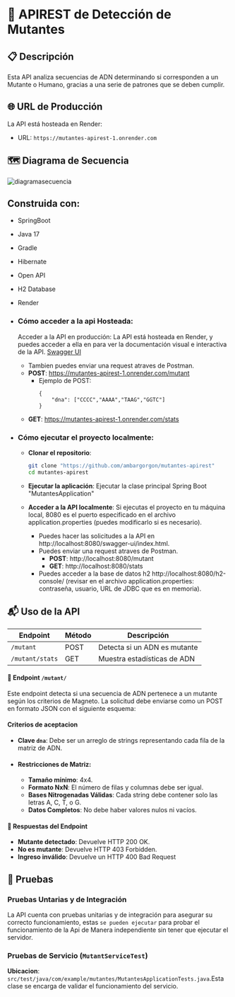 # 🧬 APIREST de Detección de Mutantes
## 📋 Descripción
Esta API analiza secuencias de ADN determinando si corresponden a un Mutante o Humano, gracias a una serie de patrones que se deben cumplir.

## 🌐 URL de Producción
La API está hosteada en Render:
- URL: `https://mutantes-apirest-1.onrender.com`

## 🗺️ Diagrama de Secuencia
![diagramasecuencia](https://github.com/user-attachments/assets/cffbbd37-8464-43f5-bf6e-756a01fef01d)


## Construida con:
- SpringBoot 
- Java 17
- Gradle
- Hibernate
- Open API
- H2 Database
- Render

- ### Cómo acceder a la api Hosteada:
   Acceder a la API en producción: La API está hosteada en Render, y puedes acceder a ella en para ver la documentación visual e interactiva de la API. [Swagger UI](https://mutantesapirestprogiii.onrender.com/swagger-ui/index.html)
   - Tambien puedes enviar una request atraves de Postman.
   - **POST**: https://mutantes-apirest-1.onrender.com/mutant
      - Ejemplo de POST:
        ```
        {
            "dna": ["CCCC","AAAA","TAAG","GGTC"]
        }
        ```
  - **GET**: https://mutantes-apirest-1.onrender.com/stats

- ### Cómo ejecutar el proyecto localmente:
    - **Clonar el repositorio**:
      ```bash
      git clone "https://github.com/ambargorgon/mutantes-apirest"
      cd mutantes-apirest
      ```
   
    - **Ejecutar la aplicación**: Ejecutar la clase principal Spring Boot "MutantesApplication"
   
    - **Acceder a la API localmente**: Si ejecutas el proyecto en tu máquina local, 8080 es el puerto especificado en el archivo application.properties (puedes modificarlo si es necesario).
      - Puedes hacer las solicitudes a la API en http://localhost:8080/swagger-ui/index.html.
      - Puedes enviar una request atraves de Postman.
         - **POST**: http://localhost:8080/mutant
         - **GET**:  http://localhost:8080/stats
      - Puedes acceder a la base de datos h2  http://localhost:8080/h2-console/ (revisar en el archivo application.properties: contraseña, usuario, URL de JDBC que es en memoria).
        

## 📬 Uso de la API

| Endpoint        | Método | Descripción                   |
|-----------------|--------|-------------------------------|
| `/mutant`      | POST   | Detecta si un ADN es mutante |
| `/mutant/stats`        | GET    | Muestra estadísticas de ADN  |

#### 🔎 Endpoint `/mutant/`
Este endpoint detecta si una secuencia de ADN pertenece a un mutante según los criterios de Magneto. La solicitud debe enviarse como un POST en formato JSON con el siguiente esquema:
   
#### Criterios de aceptacion
- **Clave `dna`**: Debe ser un arreglo de strings representando cada fila de la matriz de ADN.
- #### **Restricciones de Matriz**:
  - **Tamaño mínimo**: 4x4.
  - **Formato NxN**: El número de filas y columnas debe ser igual.
  - **Bases Nitrogenadas Válidas**: Cada string debe contener solo las letras A, C, T, o G.
  - **Datos Completos**: No debe haber valores nulos ni vacíos.
  
#### 🔄 Respuestas del Endpoint
- **Mutante detectado**: Devuelve HTTP 200 OK.
- **No es mutante**: Devuelve HTTP 403 Forbidden.
- **Ingreso inválido**: Devuelve un HTTP 400 Bad Request
  
## 🧪 Pruebas
### Pruebas Untarias y de Integración
La API cuenta con pruebas unitarias y de integración para asegurar su correcto funcionamiento, estas `se pueden ejecutar` para probar el funcionamiento de la Api de Manera independiente sin tener que ejecutar el servidor.

### Pruebas de Servicio (`MutantServiceTest`) 
 **Ubicacion**: `src/test/java/com/example/mutantes/MutantesApplicationTests.java`.Esta clase se encarga de validar el funcionamiento del servicio.
